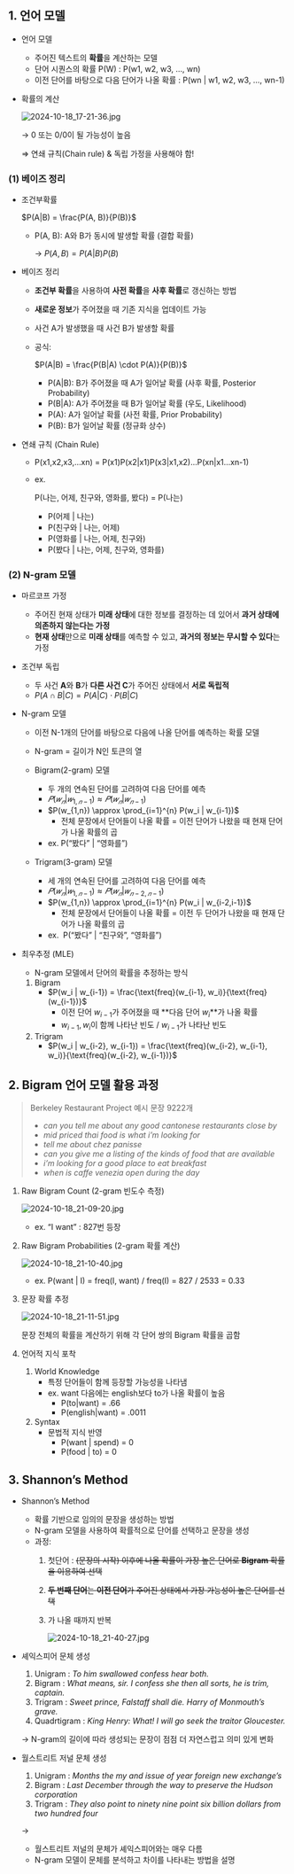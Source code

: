 ## 1. 언어 모델

- 언어 모델
    - 주어진 텍스트의 **확률**을 계산하는 모델
    - 단어 시퀀스의 확률 P(W) : P(w1, w2, w3, …, wn)
    - 이전 단어를 바탕으로 다음 단어가 나올 확률 : P(wn | w1, w2, w3, …, wn-1)

- 확률의 계산
    
    ![2024-10-18_17-21-36.jpg](https://prod-files-secure.s3.us-west-2.amazonaws.com/edfd69d1-6c01-4d0c-9269-1bae8a4e3915/5eb360a9-16f8-44d3-8788-cf780ee1902d/2024-10-18_17-21-36.jpg)
    
    → 0 또는 0/0이 될 가능성이 높음
    
    ⇒ 연쇄 규칙(Chain rule) & 독립 가정을 사용해야 함!
    

### (1) 베이즈 정리

- 조건부확률
    
    $P(A|B) = \frac{P(A, B)}{P(B)}$
    
    - P(A, B): A와 B가 동시에 발생할 확률 (결합 확률)
        
        → $P(A, B) = P(A|B)P(B)$
        

- 베이즈 정리
    - **조건부 확률**을 사용하여 **사전 확률**을 **사후 확률**로 갱신하는 방법
    - **새로운 정보**가 주어졌을 때 기존 지식을 업데이트 가능
    - 사건 A가 발생했을 때 사건 B가 발생할 확률
    - 공식:
        
        $P(A|B) = \frac{P(B|A) \cdot P(A)}{P(B)}$
        
        - P(A|B): B가 주어졌을 때 A가 일어날 확률 (사후 확률, Posterior Probability)
        - P(B|A): A가 주어졌을 때 B가 일어날 확률 (우도, Likelihood)
        - P(A): A가 일어날 확률 (사전 확률, Prior Probability)
        - P(B): B가 일어날 확률 (정규화 상수)

- 연쇄 규칙 (Chain Rule)
    - P(x1,x2,x3,…xn) = P(x1)P(x2|x1)P(x3|x1,x2)…P(xn|x1…xn-1)
    - ex.
        
        P(나는, 어제, 친구와, 영화를, 봤다)
        = P(나는)
        * P(어제 | 나는)
        * P(친구와 | 나는, 어제)
        * P(영화를 | 나는, 어제, 친구와)
        * P(봤다 | 나는, 어제, 친구와, 영화를)
        

### (2) N-gram 모델

- 마르코프 가정
    - 주어진 현재 상태가 **미래 상태**에 대한 정보를 결정하는 데 있어서 **과거 상태에 의존하지 않는다는 가정**
    - **현재 상태**만으로 **미래 상태**를 예측할 수 있고, **과거의 정보는 무시할 수 있다**는 가정

- 조건부 독립
    - 두 사건 **A**와 **B**가 **다른 사건 C**가 주어진 상태에서 **서로 독립적**
    - $P(A \cap B | C) = P(A | C) \cdot P(B | C)$

- N-gram 모델
    - 이전 N-1개의 단어를 바탕으로 다음에 나올 단어를 예측하는 확률 모델
    - N-gram = 길이가 N인 토큰의 열
    
    - Bigram(2-gram) 모델
        - 두 개의 연속된 단어를 고려하여 다음 단어를 예측
        - $𝑃(𝑤_𝑛 |𝑤_{1,𝑛−1})≈𝑃(𝑤_𝑛 |𝑤_{𝑛−1})$
        - $P(w_{1,n}) \approx \prod_{i=1}^{n} P(w_i | w_{i-1})$
            - 전체 문장에서 단어들이 나올 확률 = 이전 단어가 나왔을 때 현재 단어가 나올 확률의 곱
        - ex. P(“봤다” | “영화를”)
        
    - Trigram(3-gram) 모델
        - 세 개의 연속된 단어를 고려하여 다음 단어를 예측
        - $𝑃(𝑤_𝑛 |𝑤_{1,𝑛−1})≈𝑃(𝑤_𝑛 |𝑤_{𝑛−2,𝑛−1})$
        - $P(w_{1,n}) \approx \prod_{i=1}^{n} P(w_i | w_{i-2,i-1})$
            - 전체 문장에서 단어들이 나올 확률 = 이전 두 단어가 나왔을 때 현재 단어가 나올 확률의 곱
        - ex.  P(“봤다” | “친구와”, “영화를”)

- 최우추정 (MLE)
    - N-gram 모델에서 단어의 확률을 추정하는 방식
    1. Bigram
        - $P(w_i | w_{i-1}) = \frac{\text{freq}(w_{i-1}, w_i)}{\text{freq}(w_{i-1})}$
            - 이전 단어 $w_{i-1}$가 주어졌을 때 **다음 단어 $w_i$**가 나올 확률
            - $w_{i-1}, w_{i}$이 함께 나타난 빈도 / $w_{i-1}$가 나타난 빈도
    2. Trigram
        - $P(w_i | w_{i-2}, w_{i-1}) = \frac{\text{freq}(w_{i-2}, w_{i-1}, w_i)}{\text{freq}(w_{i-2}, w_{i-1})}$

## 2. Bigram 언어 모델 활용 과정

> Berkeley Restaurant Project 예시 문장 9222개
> 
> - *can you tell me about any good cantonese restaurants close by*
> - *mid priced thai food is what i’m looking for*
> - *tell me about chez panisse*
> - *can you give me a listing of the kinds of food that are available*
> - *i’m looking for a good place to eat breakfast*
> - *when is caffe venezia open during the day*

1. Raw Bigram Count (2-gram 빈도수 측정)
    
    ![2024-10-18_21-09-20.jpg](https://prod-files-secure.s3.us-west-2.amazonaws.com/edfd69d1-6c01-4d0c-9269-1bae8a4e3915/a922c639-9b45-4ce5-a36e-b853a40224d6/2024-10-18_21-09-20.jpg)
    
    - ex. “I want” : 827번 등장

1. Raw Bigram Probabilities (2-gram 확률 계산)
    
    ![2024-10-18_21-10-40.jpg](https://prod-files-secure.s3.us-west-2.amazonaws.com/edfd69d1-6c01-4d0c-9269-1bae8a4e3915/f9ec968d-b5ea-4e13-aa69-14edcf42e366/2024-10-18_21-10-40.jpg)
    
    - ex. P(want | I) = freq(I, want) / freq(I) = 827 / 2533 = 0.33

1. 문장 확률 추정
    
    ![2024-10-18_21-11-51.jpg](https://prod-files-secure.s3.us-west-2.amazonaws.com/edfd69d1-6c01-4d0c-9269-1bae8a4e3915/e29928f1-9a48-43fc-aeff-a944f438a0b3/2024-10-18_21-11-51.jpg)
    
    문장 전체의 확률을 계산하기 위해 각 단어 쌍의 Bigram 확률을 곱함
    

1. 언어적 지식 포착
    1. World Knowledge
        - 특정 단어들이 함께 등장할 가능성을 나타냄
        - ex. want 다음에는 english보다 to가 나올 확률이 높음
            - P(to|want) = .66
            - P(english|want) = .0011
    2. Syntax
        - 문법적 지식 반영
            - P(want | spend) = 0
            - P(food | to) = 0

## 3. Shannon’s Method

- Shannon’s Method
    - 확률 기반으로 임의의 문장을 생성하는 방법
    - N-gram 모델을 사용하여 확률적으로 단어를 선택하고 문장을 생성
    - 과정:
        1. 첫단어 : <s>(문장의 시작) 이후에 나올 확률이 가장 높은 단어로 **Bigram** 확률을 이용하여 선택
        2. **두 번째 단어**는 **이전 단어**가 주어진 상태에서 가장 가능성이 높은 단어를 선택
        3. </s> 가 나올 때까지 반복
            
            ![2024-10-18_21-40-27.jpg](https://prod-files-secure.s3.us-west-2.amazonaws.com/edfd69d1-6c01-4d0c-9269-1bae8a4e3915/441f3624-d939-4980-b8ca-ad2bde031628/2024-10-18_21-40-27.jpg)
            

- 셰익스피어 문체 생성
    1. Unigram : *To him swallowed confess hear both.*
    2. Bigram : *What means, sir. I confess she then all sorts, he is trim, captain.*
    3. Trigram : *Sweet prince, Falstaff shall die. Harry of Monmouth’s grave.*
    4. Quadrtigram : *King Henry: What! I will go seek the traitor Gloucester.*
    
    → N-gram의 길이에 따라 생성되는 문장이 점점 더 자연스럽고 의미 있게 변화
    
- 월스트리트 저널 문체 생성
    1. Unigram : *Months the my and issue of year foreign new exchange’s* 
    2. Bigram : *Last December through the way to preserve the Hudson corporation*
    3. Trigram : *They also point to ninety nine point six billion dollars from two hundred four*
    
    → 
    
    - 월스트리트 저널의 문체가 셰익스피어와는 매우 다름
    - N-gram 모델이 문체를 분석하고 차이를 나타내는 방법을 설명
